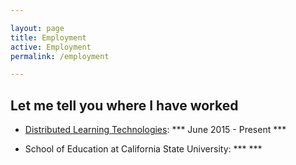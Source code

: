 ```yaml
---

layout: page
title: Employment
active: Employment
permalink: /employment

---
```



## Let me tell you where I have worked

- [Distributed Learning Technologies](http://www.csuchico.edu/dlt/about.shtml): *** June 2015 - Present ***

- School of Education at California State University: ***   ***
